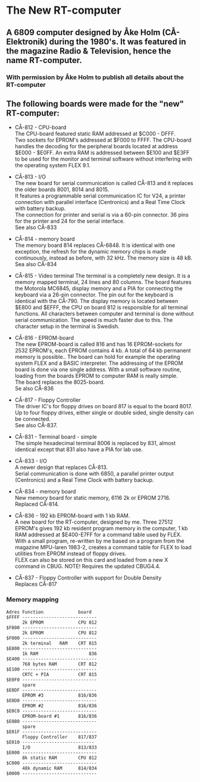 # The New RT-computer
## A 6809 computer designed by Åke Holm (CÅ-Elektronik) during the 1980's. It was featured in the magazine Radio & Television, hence the name RT-computer.
### With permission by Åke Holm to publish all details about the RT-computer

## The following boards were made for the "new" RT-computer:

* CÅ-812 - CPU-board  
The CPU-board featured static RAM addressed at $C000 - DFFF.  
Two sockets for EPROM's addressed at $F000 to FFFF. The CPU-board handles the decoding for the peripheral boards located at address $E000 - $E0FF. An extra RAM is addressed between $E100 and $E3FF to be used for the monitor and terminal software without interfering with the operating system FLEX 9.1.  

* CÅ-813 - I/O  
The new board for serial communication is called CÅ-813 and it replaces the older boards 8001, 8014 and 8015.  
It features a programmable serial communication IC for V24, a printer connection with parallel interface (Centronics) and a Real Time Clock with battery backup.  
The connection for printer and serial is via a 60-pin connector. 36 pins for the printer and 24 for the serial interface.  
See also CÅ-833

* CÅ-814 - memory board  
The memory board 814 replaces CÅ-6848. It is identical with one exception, the refresh for the dynamic memory chips is made continuously, instead as before, with 32 kHz. The memory size is 48 kB.  
Sea also CÅ-834

* CÅ-815 - Video terminal
The terminal is a completely new design. It is a memory mapped terminal, 24 lines and 80 columns. The board features the Motorola MC6845, display memory and a PIA for connecting the keyboard via a 26-pin connector. The pin out for the keyboard is identical with the CÅ-790. The display memory is located between $E800 and $EFFF, the CPU on board 812 is responsible for all terminal functions. All characters between computer and terminal is done without serial communication. The speed is much faster due to this. The character setup in the terminal is Swedish. 

* CÅ-816 - EPROM-board  
The new EPROM-board is called 816 and has 16 EPROM-sockets for 2532 EPROM's, each EPROM contains 4 kb. A total of 64 kb permanent memory is possible.. 
The board can hold for example the operating system FLEX and a BASIC interpreter. The addressing of the EPROM board is done via one single address. With a small software routine, loading from the boards EPROM to computer RAM is really simple.  
The board replaces the 8025-board.  
Se also CÅ-836  

* CÅ-817 - Floppy Controller  
The driver IC's for floppy drives on board 817 is equal to the board 8017. Up to four floppy drives, either single or double sided, single density can be connected.  
See also CÅ-837.  

* CÅ-831 - Terminal board - simple  
The simple hexadecimal terminal 8006 is replaced by 831, almost identical except that 831 also have a PIA for lab use.  

* CÅ-833 - I/O  
A newer design that replaces CÅ-813.  
Serial communication is done with 6850, a parallel printer output (Centronics) and a Real Time Clock with battery backup.  

* CÅ-834 - memory board  
New memory board for static memory, 6116 2k or EPROM 2716. Replaced CÅ-814.  

* CÅ-836 - 192 kb EPROM-board with 1 kb RAM.  
A new board for the RT-computer, designed by me. Three 27512 EPROM's gives 192 kb resident program memory in the computer, 1 kb RAM addressed at $E400-E7FF for a command table used by FLEX.   
With a small program, re-written by me based on a program from the magazine MPU-laren 1983-2, creates a command table for FLEX to load utilities from EPROM instead of floppy drives.  
FLEX can also be stored on this card and loaded from a new X command in CBUG. NOTE! Requires the updated CBUG4.4.  

* CÅ-837 - Floppy Controller with support for Double Density  
Replaces CÅ-817


### Memory mapping
```
Adres Function             board
$FFFF ----------------------------
      2k EPROM             CPU 812
$F800 ----------------------------
      2k EPROM             CPU 812
$F000 ----------------------------
      2k terminal   RAM    CRT 815
$E800 ----------------------------
      1k RAM                   836
$E400 ----------------------------
      768 bytes RAM        CRT 812
$E100 ----------------------------
      CRTC + PIA           CRT 815
$E0F0 ----------------------------
      spare
$E0DF ----------------------------
      EPROM #3             816/836
$E0D0 ----------------------------
      EPROM #2             816/836
$E0C0 ----------------------------
      EPROM-board #1       816/836
$E0B0 ----------------------------
      spare
$E01F ----------------------------
      Floppy Controller    817/837
$E010 ---------------------------
      I/O                  813/833
$E000 ----------------------------
      8k static RAM        CPU 812
$C000 ----------------------------
      48k dynamic RAM      814/834
$0000 ----------------------------
```